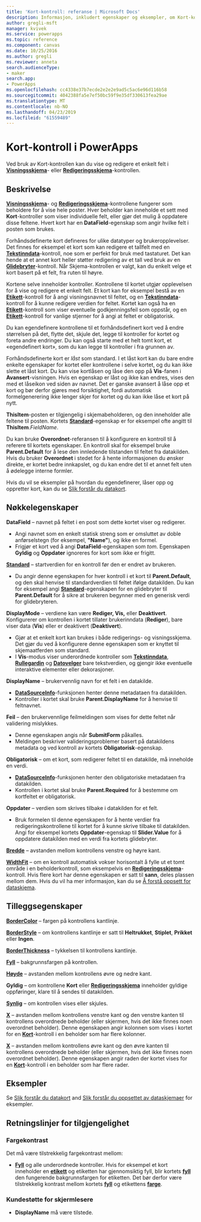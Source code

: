 ```yaml
---
title: 'Kort-kontroll: referanse | Microsoft Docs'
description: Informasjon, inkludert egenskaper og eksempler, om Kort-kontrollen
author: gregli-msft
manager: kvivek
ms.service: powerapps
ms.topic: reference
ms.component: canvas
ms.date: 10/25/2016
ms.author: gregli
ms.reviewer: anneta
search.audienceType:
- maker
search.app:
- PowerApps
ms.openlocfilehash: cc4338e37b7ecde2e2e2e9ad5c5ac6e96d116b58
ms.sourcegitcommit: 4042388fa5e7ef50bc59f9e35df330613fea29ae
ms.translationtype: MT
ms.contentlocale: nb-NO
ms.lasthandoff: 04/23/2019
ms.locfileid: "61559489"
---
```

# <a name="card-control-in-powerapps"></a>Kort-kontroll i PowerApps
Ved bruk av Kort-kontrollen kan du vise og redigere et enkelt felt i **[Visningsskjema](control-form-detail.md)**- eller **[Redigeringsskjema](control-form-detail.md)**-kontrollen.

## <a name="description"></a>Beskrivelse
**[Visningsskjema](control-form-detail.md)**- og **[Redigeringsskjema](control-form-detail.md)**-kontrollene fungerer som beholdere for å vise hele poster. Hver beholder kan inneholde et sett med **Kort**-kontroller som viser individuelle felt, eller gjør det mulig å oppdatere disse feltene. Hvert kort har en **DataField**-egenskap som angir hvilke felt i posten som brukes.  

Forhåndsdefinerte kort defineres for ulike datatyper og brukeropplevelser.  Det finnes for eksempel et kort som kan redigere et tallfelt med en **[Tekstinndata](control-text-input.md)**-kontroll, noe som er perfekt for bruk med tastaturet. Det kan hende at et annet kort heller støtter redigering av et tall ved bruk av en **[Glidebryter](control-slider.md)**-kontroll. Når Skjema-kontrollen er valgt, kan du enkelt velge et kort basert på et felt, fra ruten til høyre.

Kortene selve inneholder kontroller. Kontrollene til kortet utgjør opplevelsen for å vise og redigere et enkelt felt. Et kort kan for eksempel bestå av en **[Etikett](control-text-box.md)**-kontroll for å angi visningsnavnet til feltet, og en **[Tekstinndata](control-text-input.md)**-kontroll for å kunne redigere verdien for feltet. Kortet kan også ha en **[Etikett](control-text-box.md)**-kontroll som viser eventuelle godkjenningsfeil som oppstår, og en **[Etikett](control-text-box.md)**-kontroll for vanlige stjerner for å angi at feltet er obligatorisk.

Du kan egendefinere kontrollene til et forhåndsdefinert kort ved å endre størrelsen på det, flytte det, skjule det, legge til kontroller for kortet og foreta andre endringer. Du kan også starte med et helt tomt kort, et «egendefinert kort», som du kan legge til kontroller i fra grunnen av.

Forhåndsdefinerte kort er *låst* som standard. I et låst kort kan du bare endre enkelte egenskaper for kortet eller kontrollene i selve kortet, og du kan ikke slette et låst kort. Du kan vise kortlåsen og låse den opp på **Vis**-fanen i **Avansert**-visningen. Hvis en egenskap er låst og ikke kan endres, vises den med et låseikon ved siden av navnet. Det er ganske avansert å låse opp et kort og bør derfor gjøres med forsiktighet, fordi automatisk formelgenerering ikke lenger skjer for kortet og du kan ikke låse et kort på nytt.

**ThisItem**-posten er tilgjengelig i skjemabeholderen, og den inneholder alle feltene til posten.  Kortets **[Standard](properties-core.md)**-egenskap er for eksempel ofte angitt til **ThisItem**.*FieldName*.

Du kan bruke **Overordnet**-referansen til å konfigurere en kontroll til å referere til kortets egenskaper.  En kontroll skal for eksempel bruke **Parent.Default** for å lese den innledende tilstanden til feltet fra datakilden. Hvis du bruker **Overordnet** i stedet for å hente informasjonen du ønsker direkte, er kortet bedre innkapslet, og du kan endre det til et annet felt uten å ødelegge interne formler.

Hvis du vil se eksempler på hvordan du egendefinerer, låser opp og oppretter kort, kan du se [Slik forstår du datakort](../working-with-cards.md).

## <a name="key-properties"></a>Nøkkelegenskaper
**DataField** – navnet på feltet i en post som dette kortet viser og redigerer.

* Angi navnet som en enkelt statisk streng som er omsluttet av doble anførselstegn (for eksempel, **"Name"**), og ikke en formel.
* Frigjør et kort ved å angi **DataField**-egenskapen som *tom*. Egenskapen **Gyldig** og **Oppdater** ignoreres for kort som ikke er frigitt.

**[Standard](properties-core.md)** – startverdien for en kontroll før den er endret av brukeren.

* Du angir denne egenskapen for hver kontroll i et kort til **Parent.Default**, og den skal henvise til standardverdien til feltet ifølge datakilden. Du kan for eksempel angi **[Standard](properties-core.md)**-egenskapen for en glidebryter til **Parent.Default** for å sikre at brukeren begynner med en generisk verdi for glidebryteren.

**DisplayMode** – verdiene kan være **Rediger, Vis,** eller **Deaktivert**. Konfigurerer om kontrollen i kortet tillater brukerinndata (**Rediger**), bare viser data (**Vis**) eller er deaktivert (**Deaktivert**).  

* Gjør at et enkelt kort kan brukes i både redigerings- og visningsskjema. Det gjør du ved å konfigurere denne egenskapen som er knyttet til skjemaatferden som standard.
* I **Vis**-modus viser underordnede kontroller som **[Tekstinndata](control-text-input.md)**, **[Rullegardin](control-drop-down.md)** og **[Datovelger](control-date-picker.md)** bare tekstverdien, og gjengir ikke eventuelle interaktive elementer eller dekorasjoner.

**DisplayName** – brukervennlig navn for et felt i en datakilde.

* **[DataSourceInfo](../functions/function-datasourceinfo.md)**-funksjonen henter denne metadataen fra datakilden.
* Kontroller i kortet skal bruke **Parent.DisplayName** for å henvise til feltnavnet.

**Feil** – den brukervennlige feilmeldingen som vises for dette feltet når validering mislykkes.

* Denne egenskapen angis når **SubmitForm** påkalles.  
* Meldingen beskriver valideringsproblemer basert på datakildens metadata og ved kontroll av kortets **Obligatorisk**-egenskap.

**Obligatorisk** – om et kort, som redigerer feltet til en datakilde, må inneholde en verdi.

* **[DataSourceInfo](../functions/function-datasourceinfo.md)**-funksjonen henter den obligatoriske metadataen fra datakilden.
* Kontrollen i kortet skal bruke **Parent.Required** for å bestemme om kortfeltet er obligatorisk.

**Oppdater** – verdien som skrives tilbake i datakilden for et felt.

* Bruk formelen til denne egenskapen for å hente verdier fra redigeringskontrollene til kortet for å kunne skrive tilbake til datakilden. Angi for eksempel kortets **Oppdater**-egenskap til **Slider.Value** for å oppdatere datakilden med en verdi fra kortets glidebryter.

**[Bredde](properties-size-location.md)** – avstanden mellom kontrollens venstre og høyre kant.

**[WidthFit](properties-size-location.md)** – om en kontroll automatisk vokser horisontalt å fylle ut et tomt område i en beholderkontroll, som eksempelvis en **[Redigeringsskjema](control-form-detail.md)**-kontroll. Hvis flere kort har denne egenskapen er satt til **sann**, deles plassen mellom dem. Hvis du vil ha mer informasjon, kan du se [Å forstå oppsett for dataskjema](../working-with-form-layout.md).

## <a name="additional-properties"></a>Tilleggsegenskaper
**[BorderColor](properties-color-border.md)** – fargen på kontrollens kantlinje.

**[BorderStyle](properties-color-border.md)** – om kontrollens kantlinje er satt til **Heltrukket**, **Stiplet**, **Prikket** eller **Ingen**.

**[BorderThickness](properties-color-border.md)** – tykkelsen til kontrollens kantlinje.

**[Fyll](properties-color-border.md)** – bakgrunnsfargen på kontrollen.

**[Høyde](properties-size-location.md)** – avstanden mellom kontrollens øvre og nedre kant.

**Gyldig** – om kontrollene **Kort** eller **[Redigeringsskjema](control-form-detail.md)** inneholder gyldige oppføringer, klare til å sendes til datakilden.

**[Synlig](properties-core.md)** – om kontrollen vises eller skjules.

**[X](properties-size-location.md)** – avstanden mellom kontrollens venstre kant og den venstre kanten til kontrollens overordnede beholder (eller skjermen, hvis det ikke finnes noen overordnet beholder). Denne egenskapen angir kolonnen som vises i kortet for en **[Kort](control-card.md)**-kontroll i en beholder som har flere kolonner.

**[X](properties-size-location.md)** – avstanden mellom kontrollens øvre kant og den øvre kanten til kontrollens overordnede beholder (eller skjermen, hvis det ikke finnes noen overordnet beholder). Denne egenskapen angir raden der kortet vises for en **[Kort](control-card.md)**-kontroll i en beholder som har flere rader.

## <a name="examples"></a>Eksempler
Se [Slik forstår du datakort](../working-with-cards.md) and [Slik forstår du oppsettet av dataskjemaer](../working-with-form-layout.md) for eksempler.


## <a name="accessibility-guidelines"></a>Retningslinjer for tilgjengelighet
### <a name="color-contrast"></a>Fargekontrast
Det må være tilstrekkelig fargekontrast mellom:
* **[Fyll](properties-color-border.md)** og alle underordnede kontroller. Hvis for eksempel et kort inneholder en **[etikett](control-text-box.md)** og etiketten har gjennomsiktig fyll, blir kortets **[fyll](properties-color-border.md)** den fungerende bakgrunnsfargen for etiketten. Det bør derfor være tilstrekkelig kontrast mellom kortets **[fyll](properties-color-border.md)** og etikettens **[farge](properties-color-border.md)**.

### <a name="screen-reader-support"></a>Kundestøtte for skjermlesere
* **DisplayName** må være tilstede.
